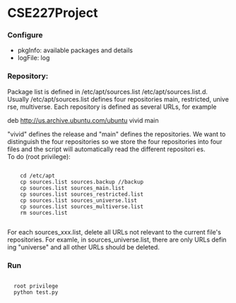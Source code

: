 # CSE227Project

### Configure
  * pkgInfo: available packages and details
  * logFile: log

### Repository:
  Package list is defined in /etc/apt/sources.list /etc/apt/sources.list.d. 
  Usually /etc/apt/sources.list defines four repositories main, restricted, unive  rse, multiverse. Each repository is defined as several URLs, for example 
  
  deb http://us.archive.ubuntu.com/ubuntu vivid main 
  
  "vivid" defines the release and "main" defines the repositories.
  We want to distinguish the four repositories so we store the four repositories   into four files and the script will automatically read the different repositori  es.  
  To do (root privilege):
  
  <pre><code>
    cd /etc/apt
    cp sources.list sources.backup //backup
    cp sources.list sources_main.list
    cp sources.list sources_restricted.list
    cp sources.list sources_universe.list
    cp sources.list sources_multiverse.list
    rm sources.list
  </code></pre>  
  For each sources_xxx.list, delete all URLs not relevant to the current file's    repositories. For examle, in sources_universe.list, there are only URLs defin    ing "universe" and all other URLs should be deleted.  

### Run

  <pre><code>
  root privilege 
  python test.py
  </code></pre>  
  
